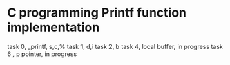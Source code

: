 # C programming Printf function implementation
task 0, _printf, s,c,%
task 1, d,i
task 2, b
task 4, local buffer, in progress
task 6 , p pointer, in progress
